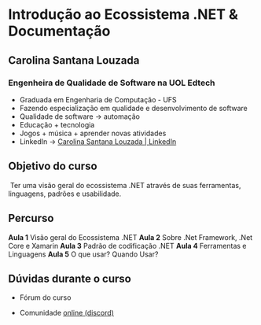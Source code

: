 # Introdução ao Ecossistema .NET & Documentação



## Carolina Santana Louzada

### Engenheira de Qualidade de Software na UOL Edtech

- Graduada em Engenharia de Computação - UFS
- Fazendo especialização em qualidade e desenvolvimento de software
- Qualidade de software -> automação
- Educação + tecnologia
- Jogos + música + aprender novas atividades
- LinkedIn -> [Carolina Santana Louzada | LinkedIn](https://www.linkedin.com/in/carolina-santana-louzada-436a1678/)

## **Objetivo do curso**

​	Ter uma visão geral do ecossistema .NET através de suas ferramentas, linguagens, padrões e usabilidade.

## **Percurso**

**Aula 1**
	Visão geral do Ecossistema .NET
**Aula 2**
	Sobre .Net Framework, .Net Core e Xamarin
**Aula 3**
	Padrão de codificação .NET
**Aula 4**
	Ferramentas e Linguagens
**Aula 5**
	O que usar? Quando Usar?

##  Dúvidas durante o curso

- Fórum do curso

- Comunidade [online (discord)](https://discord.com/invite/eUrT2UFeS6)

 
